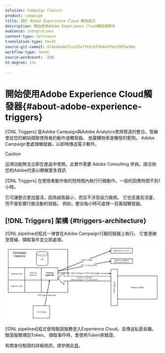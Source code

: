 ```yaml
---
solution: Campaign Classic
product: campaign
title: 關於 Adobe Experience Cloud 觸發程式
description: 開始使用Adobe Experience Cloud觸發器實作
audience: integrations
content-type: reference
translation-type: tm+mt
source-git-commit: d7de46abb71ca25ef765c6fb5443f6e338fba56e
workflow-type: tm+mt
source-wordcount: '228'
ht-degree: 11%

---
```



# 開始使用Adobe Experience Cloud觸發器{#about-adobe-experience-triggers}

[!DNL Triggers] 是Adobe Campaign與Adobe Analytics使用管道的整合。管線會從您的網站擷取使用者的動作或觸發器。 放棄購物車是觸發的範例。 Adobe Campaign會處理觸發器，以即時傳送電子郵件。

>[!CAUTION]
>
>這項功能無法立即在產品中使用。此實作需要 Adobe Consulting 參與。請洽詢您的Adobe代表以瞭解更多資訊

[!DNL Triggers] 在使用者動作後的短時間內執行行銷動作。一般的回應時間不到1小時。

它可讓整合更加靈活，因為組態最小，而且不涉及協力廠商。
它也支援高流量，而不會影響行銷活動的效能。 例如，整合每小時可處理一百萬個觸發器。

## [!DNL Triggers] 架構  {#triggers-architecture}

[!DNL pipelined]程式一律會在Adobe Campaign行銷伺服器上執行。 它會連線至管線、擷取事件並立即處理。

![](assets/triggers_2.png)

[!DNL pipelined]程式使用驗證服務登入Experience Cloud，並傳送私密金鑰。 驗證服務傳回Token。 擷取事件時，會使用Token來驗證。

有關身份驗證的詳細資訊，請參閱此[頁](../../integrations/using/configuring-adobe-io.md)。
